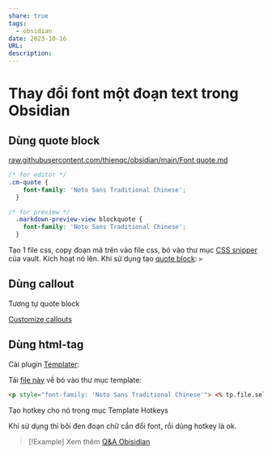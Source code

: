 ```yaml
---
share: true
tags:
  - obsidian
date: 2023-10-16
URL: 
description: 
---
```


# Thay đổi font một đoạn text trong Obsidian

## Dùng quote block

[raw.githubusercontent.com/thienqc/obsidian/main/Font quote.md](https://raw.githubusercontent.com/thienqc/obsidian/main/Font%20quote.md)

```css
/* for editor */
.cm-quote {
    font-family: 'Noto Sans Traditional Chinese';
  }

/* for preview */
  .markdown-preview-view blockquote {
    font-family: 'Noto Sans Traditional Chinese';
  }
```

Tạo 1 file css, copy đoạn mã trên vào file css, bỏ vào thư mục [CSS snipper](https://help.obsidian.md/Extending+Obsidian/CSS+snippets) của vault. Kích hoạt nó lên.
Khi sử dụng tạo [quote block](https://help.obsidian.md/Editing+and+formatting/Basic+formatting+syntax#Quotes): `>`

## Dùng callout

Tương tự quote block

[Customize callouts](https://help.obsidian.md/Editing+and+formatting/Callouts#Customize+callouts)
## Dùng html-tag

Cài plugin [Templater](https://github.com/SilentVoid13/Templater):

Tải [file này](https://raw.githubusercontent.com/thienqc/obsidian/main/CN%20font%20template.md) về bỏ vào thư mục template: 

```html
<p style="font-family: 'Noto Sans Traditional Chinese'"> <% tp.file.selection() %> </p>
```

Tạo hotkey cho nó trong mục Template Hotkeys

Khi sử dụng thì bôi đen đoạn chữ cần đổi font, rồi dùng hotkey là ok.

> [!Example] Xem thêm
> [Q&A Obisidian](./Q&A%20Obisidian.md)